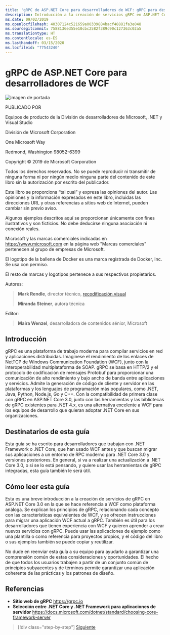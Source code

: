 ```yaml
---
title: 'gRPC de ASP.NET Core para desarrolladores de WCF: gRPC para desarrolladores de WCF'
description: Introducción a la creación de servicios gRPC en ASP.NET Core 3.0 para desarrolladores de WCF
ms.date: 09/02/2019
ms.openlocfilehash: 40307124c521659a00339884bacf48881fa3e048
ms.sourcegitcommit: 7588136e355e10cbc2582f389c90c127363c02a5
ms.translationtype: HT
ms.contentlocale: es-ES
ms.lasthandoff: 03/15/2020
ms.locfileid: "77543240"
---
```

# <a name="aspnet-core-grpc-for-wcf-developers"></a>gRPC de ASP.NET Core para desarrolladores de WCF

![imagen de portada](./media/cover.png)

PUBLICADO POR

Equipos de producto de la División de desarrolladores de Microsoft, .NET y Visual Studio

División de Microsoft Corporation

One Microsoft Way

Redmond, Washington 98052-6399

Copyright © 2019 de Microsoft Corporation

Todos los derechos reservados. No se puede reproducir ni transmitir de ninguna forma ni por ningún medio ninguna parte del contenido de este libro sin la autorización por escrito del publicador.

Este libro se proporciona “tal cual” y expresa las opiniones del autor. Las opiniones y la información expresados en este libro, incluidas las direcciones URL y otras referencias a sitios web de Internet, pueden cambiar sin previo aviso.

Algunos ejemplos descritos aquí se proporcionan únicamente con fines ilustrativos y son ficticios. No debe deducirse ninguna asociación ni conexión reales.

Microsoft y las marcas comerciales indicadas en https://www.microsoft.com en la página web "Marcas comerciales" pertenecen al grupo de empresas de Microsoft.

El logotipo de la ballena de Docker es una marca registrada de Docker, Inc. Se usa con permiso.

El resto de marcas y logotipos pertenece a sus respectivos propietarios.

Autores:

> **Mark Rendle**, director técnico, [recodificación visual](https://visualrecode.com)
>
> **Miranda Steiner**, autora técnica

Editor:

> **Maira Wenzel**, desarrolladora de contenidos sénior, Microsoft

## <a name="introduction"></a>Introducción

gRPC es una plataforma de trabajo moderna para compilar servicios en red y aplicaciones distribuidas. Imagínese el rendimiento de los enlaces de NetTCP de Windows Communication Foundation (WCF), junto con la interoperabilidad multiplataforma de SOAP. gRPC se basa en HTTP/2 y el protocolo de codificación de mensajes Protobuf para proporcionar una comunicación de alto rendimiento y bajo ancho de banda entre aplicaciones y servicios. Admite la generación de código de cliente y servidor en las plataformas y los lenguajes de programación más populares, como .NET, Java, Python, Node.js, Go y C++. Con la compatibilidad de primera clase con gRPC en ASP.NET Core 3.0, junto con las herramientas y las bibliotecas de gRPC existentes para .NET 4.x, es una alternativa excelente a WCF para los equipos de desarrollo que quieran adoptar .NET Core en sus organizaciones.

## <a name="who-should-use-this-guide"></a>Destinatarios de esta guía

Esta guía se ha escrito para desarrolladores que trabajan con .NET Framework o .NET Core, que han usado WCF antes y que buscan migrar sus aplicaciones a un entorno de RPC moderno para .NET Core 3.0 y versiones posteriores. En general, si va a realizar una actualización a .NET Core 3.0, o si se lo está pensando, y quiere usar las herramientas de gRPC integradas, esta guía también le será útil.

## <a name="how-you-can-use-this-guide"></a>Cómo leer esta guía

Esta es una breve introducción a la creación de servicios de gRPC en ASP.NET Core 3.0 en la que se hace referencia a WCF como plataforma análoga. Se explican los principios de gRPC, relacionando cada concepto con las características equivalentes de WCF, y se ofrecen instrucciones para migrar una aplicación WCF actual a gRPC. También es útil para los desarrolladores que tienen experiencia con WCF y quieren aprender a crear nuevos servicios con gRPC. Puede usar las aplicaciones de ejemplo como una plantilla o como referencia para proyectos propios, y el código del libro o sus ejemplos también se puede copiar y reutilizar.

No dude en reenviar esta guía a su equipo para ayudarlo a garantizar una comprensión común de estas consideraciones y oportunidades. El hecho de que todos los usuarios trabajen a partir de un conjunto común de principios subyacentes y de términos permite garantizar una aplicación coherente de las prácticas y los patrones de diseño.

## <a name="references"></a>Referencias

- **Sitio web de gRPC**
  <https://grpc.io>
- **Selección entre .NET Core y .NET Framework para aplicaciones de servidor**
  <https://docs.microsoft.com/dotnet/standard/choosing-core-framework-server>

>[!div class="step-by-step"]
>[Siguiente](introduction.md)

